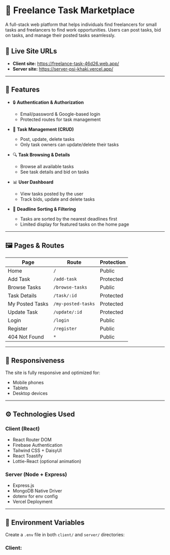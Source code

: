 # 🚀 Freelance Task Marketplace

A full-stack web platform that helps individuals find freelancers for small tasks and freelancers to find work opportunities. Users can post tasks, bid on tasks, and manage their posted tasks seamlessly.

## 🔗 Live Site URLs

- **Client site:** https://freelance-task-46d26.web.app/
- **Server site:** https://server-psi-khaki.vercel.app/

---

## 📌 Features

- 🔒 **Authentication & Authorization**
  - Email/password & Google-based login
  - Protected routes for task management

- 📝 **Task Management (CRUD)**
  - Post, update, delete tasks
  - Only task owners can update/delete their tasks

- 🔍 **Task Browsing & Details**
  - Browse all available tasks
  - See task details and bid on tasks

- 📊 **User Dashboard**
  - View tasks posted by the user
  - Track bids, update and delete tasks

- 📅 **Deadline Sorting & Filtering**
  - Tasks are sorted by the nearest deadlines first
  - Limited display for featured tasks on the home page

---

## 🖼 Pages & Routes

| Page                | Route               | Protection     |
|---------------------|---------------------|----------------|
| Home                | `/`                 | Public         |
| Add Task            | `/add-task`         | Protected      |
| Browse Tasks        | `/browse-tasks`     | Public         |
| Task Details        | `/task/:id`         | Protected      |
| My Posted Tasks     | `/my-posted-tasks`  | Protected      |
| Update Task         | `/update/:id`       | Protected      |
| Login               | `/login`            | Public         |
| Register            | `/register`         | Public         |
| 404 Not Found       | `*`                 | Public         |

---

## 📱 Responsiveness

The site is fully responsive and optimized for:

- Mobile phones
- Tablets
- Desktop devices

---

## ⚙️ Technologies Used

### Client (React)
- React Router DOM
- Firebase Authentication
- Tailwind CSS + DaisyUI
- React Toastify
- Lottie-React (optional animation)

### Server (Node + Express)
- Express.js
- MongoDB Native Driver
- dotenv for env config
- Vercel Deployment

---

## 🔐 Environment Variables

Create a `.env` file in both `client/` and `server/` directories:

### Client:
